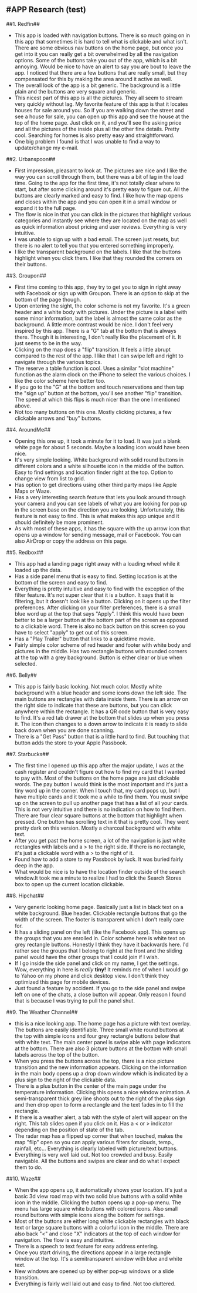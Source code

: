#APP Research (test)
---

##1. Redfin##
* This app is loaded with navigation buttons. There is so much going on in this app that sometimes it is hard to tell what is clickable and what isn't. There are some obvious nav buttons on the home page, but once you get into it you can really get a bit overwhelmed by all the navigation options. Some of the buttons take you out of the app, which is a bit annoying. Would be nice to have an alert to say you are bout to leave the app. I noticed that there are a few buttons that are really small, but they compensated for this by making the area around it active as well.
* The overall look of the app is a bit generic. The background is a little plain and the buttons are very square and generic.
* This nicest part of this app is all the pictures. They all seem to stream very quickly without lag. My favorite feature of this app is that it locates houses for sale around you. So if you are walking down the street and see a house for sale, you can open up this app and see the house at the top of the home page. Just click on it, and you'll see the asking price and all the pictures of the inside plus all the other fine details. Pretty cool. Searching for homes is also pretty easy and straightforward. 
* One big problem I found is that I was unable to find a way to update/change my e-mail.

##2. Urbanspoon##
* First impression, pleasant to look at. The pictures are nice and I like the way you can scroll through them, but there was a bit of lag in the load time. Going to the app for the first time, it's not totally clear where to start, but after some clicking around it's pretty easy to figure out. All the buttons are clearly marked and easy to find. I like how the map opens and closes within the app and you can open it in a small window or expand it to the full page. 
* The flow is nice in that you can click in the pictures that highlight various categories and instantly see where they are located on the map as well as quick information about pricing and user reviews. Everything is very intuitive.
* I was unable to sign up with a bad email. The screen just resets, but there is no alert to tell you that you entered something improperly.
* I like the transparent background on the labels. I like that the buttons highlight when you click them. I like that they rounded the corners on their buttons.

##3. Groupon##
* First time coming to this app, they try to get you to sign in right away with Facebook or sign up with Groupon. There is an option to skip at the bottom of the page though.
* Upon entering the sight, the color scheme is not my favorite. It's a green header and a white body with pictures. Under the picture is a label with some minor information, but the label is almost the same color as the background. A little more contrast would be nice. I don't feel very inspired by this app. There is a "G" tab at the bottom that is always there. Though it is interesting, I don't really like the placement of it. It just seems to be in the way. 
* Clicking on the map does a "flip" transition. It feels a little abrupt compared to the rest of the app. I like that I can swipe left and right to navigate through the various topics.
* The reserve a table function is cool. Uses a similar "slot machine" function as the alarm clock on the iPhone to select the various choices. I like the color scheme here better too.
* If you go to the "G" at the bottom and touch reservations and then tap the "sign up" button at the bottom, you'll see another "flip" transition. The speed at which this flips is much nicer than the one I mentioned above. 
* Not too many buttons on this one. Mostly clicking pictures, a few clickable arrows and "buy" buttons.

##4. AroundMe##
* Opening this one up, it took a minute for it to load. It was just a blank white page for about 5 seconds. Maybe a loading icon would have been nice.
* It's very simple looking. White background with solid round buttons in different colors and a white silhouette icon in the middle of the button. Easy to find settings and location finder right at the top. Option to change view from list to grid. 
* Has option to get directions using other third party maps like Apple Maps or Waze.
* Has a very interesting search feature that lets you look around through your camera and you can see labels of what you are looking for pop up in the screen base on the direction you are looking. Unfortunately, this feature is not easy to find. This is what makes this app unique and it should definitely be more prominent.
* As with most of these apps, it has the square with the up arrow icon that opens up a window for sending message, mail or Facebook. You can also AirDrop or copy the address on this page.

##5. Redbox##
* This app had a landing page right away with a loading wheel while it loaded up the data.
* Has a side panel menu that is easy to find. Setting location is at the bottom of the screen and easy to find.
* Everything is pretty intuitive and easy to find with the exception of the filter feature. It's not super clear that it is a button. It says that it is filtering, but it doesn't look like a button. Clicking on it opens up the filter preferences. After clicking on your filter preferences, there is a small blue word up at the top that says "Apply". I think this would have been better to be a larger button at the bottom part of the screen as opposed to a clickable word. There is also no back button on this screen so you have to select "apply" to get out of this screen.
* Has a "Play Trailer" button that links to a quicktime movie.
* Fairly simple color scheme of red header and footer with white body and pictures in the middle. Has two rectangle buttons with rounded corners at the top with a grey background. Button is either clear or blue when selected.

##6. Belly##
* This app is fairly basic looking. Not much color. Mostly white background with a blue header and some icons down the left side. The main buttons are rectangles with data inside them. There is an arrow on the right side to indicate that these are buttons, but you can click anywhere within the rectangle. It has a QR code button that is very easy to find. It's a red tab drawer at the bottom that slides up when you press it. The icon then changes to a down arrow to indicate it is ready to slide back down when you are done scanning.
* There is a "Get Pass" button that is a little hard to find. But touching that button adds the store to your Apple Passbook.  

##7. Starbucks##
* The first time I opened up this app after the major update, I was at the cash register and couldn't figure out how to find my card that I wanted to pay with. Most of the buttons on the home page are just clickable words. The pay button I would think is the most important and it's just a tiny word up in the corner. When I touch that, my card pops up, but I have multiple cards and it took me a while to find them. You must swipe up on the screen to pull up another page that has a list of all your cards. This is not very intuitive and there is no indication on how to find them. There are four clear square buttons at the bottom that highlight when pressed. One button has scrolling text in it that is pretty cool. They went pretty dark on this version. Mostly a charcoal background with white text.
* After you get past the home screen, a lot of the navigation is just white rectangles with labels and a > to the right side. If there is no rectangle, it's just a clickable word with a > to the right of it.
* Found how to add a store to my Passbook by luck. It was buried fairly deep in the app.
* What would be nice is to have the location finder outside of the search window.It took me a minute to realize I had to click the Search Stores box to open up the current location clickable.

##8. Hipchat##
* Very generic looking home page. Basically just a list in black text on a white background. Blue header. Clickable rectangle buttons that go the width of the screen. The footer is transparent which I don't really care for. 
* It has a sliding panel on the left (like the Facebook app). This opens up the groups that you are enrolled in. Color scheme here is white text on grey rectangle buttons. Honestly I think they have it backwards here. I'd rather see the groups that I belong to right at the front and the sliding panel would have the other groups that I could join if I wish.
* If I go inside the side panel and click on my name, I get the settings. Wow, everything in here is _really_ **tiny!** It reminds me of when I would go to Yahoo on my phone and click desktop view. I don't think they optimized this page for mobile devices.
* Just found a feature by accident. If you go to the side panel and swipe left on one of the chats, a close button will appear. Only reason I found that is because I was trying to pull the panel shut.


##9. The Weather Channel##
* this is a nice looking app. The home page has a picture with text overlay. The buttons are easily identifiable. Three small white round buttons at the top with simple icons and four grey rectangle buttons below that with white text. The main center panel is swipe able with page indicators at the bottom. There are also 3 picture buttons at the bottom with small labels across the top of the button. 
* When you press the buttons across the top, there is a nice picture transition and the new information appears. Clicking on the information in the main body opens up a drop down window which is indicated by a plus sign to the right of the clickable data.
* There is a plus button in the center of the main page under the temperature information. Clicking this opens a nice window animation. A semi-transparent thick grey line shoots out to the right of the plus sign and then drop open to form a rectangle and the text fades in to fill the rectangle.
* If there is a weather alert, a tab with the style of alert will appear on the right. This tab slides open if you click on it. Has a < or > indicator depending on the position of state of the tab.
* The radar map has a flipped up corner that when touched, makes the map "flip" open so you can apply various filters for clouds, temp., rainfall, etc... Everything is clearly labeled with picture/text buttons. 
* Everything is very well laid out. Not too crowded and busy. Easily navigable. All the buttons and swipes are clear and do what I expect them to do.

##10. Waze##
* When the app opens up, it automatically shows your location. It's just a basic 3d view road map with two solid blue buttons with a solid white icon in the middle. Clicking the button opens up a pop-up menu. The menu has large square white buttons with colored icons. Also small round buttons with simple icons along the bottom for settings.
* Most of the buttons are either long white clickable rectangles with black text or large square buttons with a colorful icon in the middle. There are also back "<" and close "X" indicators at the top of each window for navigation. The flow is easy and intuitive.
* There is a speech to text feature for easy address entering.
* Once you start driving, the directions appear in a large rectangle window at the top. It's a semitransparent window with blue and white text.
* New windows are opened up by either pop-up windows or a slide transition.
* Everything is fairly well laid out and easy to find. Not too cluttered.

